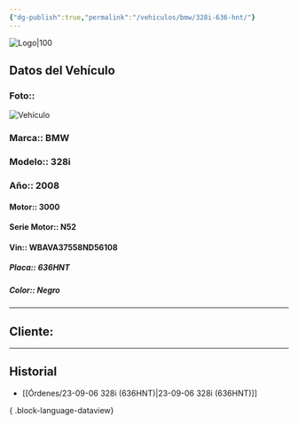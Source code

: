```yaml
---
{"dg-publish":true,"permalink":"/vehiculos/bmw/328i-636-hnt/"}
---
```


![Logo|100](http://drive.google.com/uc?export=view&id=137fl3TIZ0-PU8b-Pt0bsjclwHub_u78G)

## Datos del Vehículo 
### Foto:: 
![Vehículo](http://drive.google.com/uc?export=view&id=1N703iAh1wUQgpHaStzTTOJcrovbjNqVK)

### Marca:: BMW
### Modelo:: 328i
### Año:: 2008
#### Motor:: 3000
#### Serie Motor:: N52
#### Vin:: WBAVA37558ND56108
##### Placa:: 636HNT
##### Color:: Negro
---

## Cliente:



---

## Historial

- [[Órdenes/23-09-06 328i (636HNT)\|23-09-06 328i (636HNT)]]

{ .block-language-dataview} 